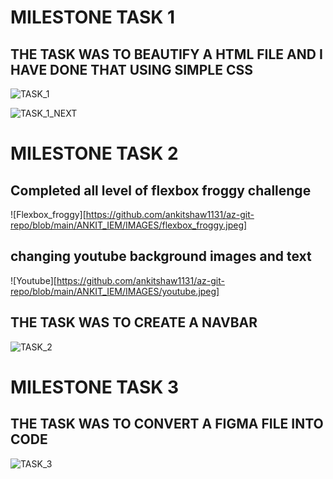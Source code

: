 # MILESTONE TASK 1

## THE TASK WAS TO BEAUTIFY A HTML FILE AND I HAVE DONE THAT USING SIMPLE CSS
![TASK_1](https://github.com/ankitshaw1131/az-git-repo/blob/main/ANKIT_IEM/IMAGES/TASK_1.png)

![TASK_1_NEXT](https://github.com/ankitshaw1131/az-git-repo/assets/95436976/e8fec2e7-7e42-4ce5-b77c-90f672e0032c)

# MILESTONE TASK 2

## Completed all level of flexbox froggy challenge
![Flexbox_froggy][https://github.com/ankitshaw1131/az-git-repo/blob/main/ANKIT_IEM/IMAGES/flexbox_froggy.jpeg]

## changing youtube background images and text
![Youtube][https://github.com/ankitshaw1131/az-git-repo/blob/main/ANKIT_IEM/IMAGES/youtube.jpeg]

## THE TASK WAS TO CREATE A NAVBAR

![TASK_2](https://github.com/ankitshaw1131/az-git-repo/assets/95436976/aaf806de-17d4-4b82-a9f5-83ae569a46d5)


# MILESTONE TASK 3

## THE TASK WAS TO CONVERT A FIGMA FILE INTO CODE

![TASK_3](https://github.com/ankitshaw1131/az-git-repo/assets/95436976/3e7ccc4d-2032-48ce-8c42-52bd56141cd7)
